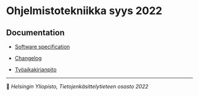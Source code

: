 # Ohjelmistotekniikka syys 2022

## Documentation

* [Software specification](https://github.com/johannalehto/ot-harjoitustyo/blob/master/kanji-app/documentation/software_specification.md)

* [Changelog](https://github.com/johannalehto/ot-harjoitustyo/blob/master/kanji-app/documentation/changelog.md)

* [Työaikakirjanpito](https://github.com/johannalehto/ot-harjoitustyo/blob/master/dokumentaatio/tyoaikakirjanpito.md)


_______
:unicorn: *Helsingin Yliopisto, Tietojenkäsittelytieteen osasto 2022*
